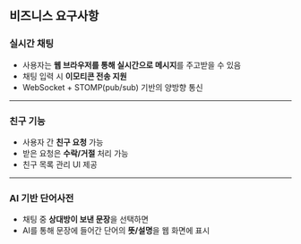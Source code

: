 ## 비즈니스 요구사항

### 실시간 채팅
- 사용자는 **웹 브라우저를 통해 실시간으로 메시지**를 주고받을 수 있음  
- 채팅 입력 시 **이모티콘 전송 지원**  
- WebSocket + STOMP(pub/sub) 기반의 양방향 통신  

---

### 친구 기능
- 사용자 간 **친구 요청** 가능  
- 받은 요청은 **수락/거절** 처리 가능  
- 친구 목록 관리 UI 제공  

---

### AI 기반 단어사전
- 채팅 중 **상대방이 보낸 문장**을 선택하면  
- AI를 통해 문장에 들어간 단어의 **뜻/설명**을 웹 화면에 표시  
